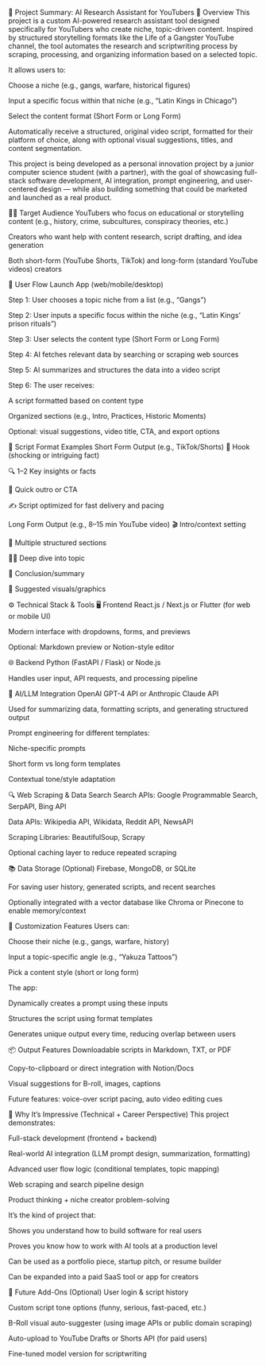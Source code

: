 🧠 Project Summary: AI Research Assistant for YouTubers
📝 Overview
This project is a custom AI-powered research assistant tool designed specifically for YouTubers who create niche, topic-driven content. Inspired by structured storytelling formats like the Life of a Gangster YouTube channel, the tool automates the research and scriptwriting process by scraping, processing, and organizing information based on a selected topic.

It allows users to:

Choose a niche (e.g., gangs, warfare, historical figures)

Input a specific focus within that niche (e.g., “Latin Kings in Chicago”)

Select the content format (Short Form or Long Form)

Automatically receive a structured, original video script, formatted for their platform of choice, along with optional visual suggestions, titles, and content segmentation.

This project is being developed as a personal innovation project by a junior computer science student (with a partner), with the goal of showcasing full-stack software development, AI integration, prompt engineering, and user-centered design — while also building something that could be marketed and launched as a real product.

🧑‍💻 Target Audience
YouTubers who focus on educational or storytelling content (e.g., history, crime, subcultures, conspiracy theories, etc.)

Creators who want help with content research, script drafting, and idea generation

Both short-form (YouTube Shorts, TikTok) and long-form (standard YouTube videos) creators

🔄 User Flow
Launch App (web/mobile/desktop)

Step 1: User chooses a topic niche from a list (e.g., “Gangs”)

Step 2: User inputs a specific focus within the niche (e.g., “Latin Kings’ prison rituals”)

Step 3: User selects the content type (Short Form or Long Form)

Step 4: AI fetches relevant data by searching or scraping web sources

Step 5: AI summarizes and structures the data into a video script

Step 6: The user receives:

A script formatted based on content type

Organized sections (e.g., Intro, Practices, Historic Moments)

Optional: visual suggestions, video title, CTA, and export options

📐 Script Format Examples
Short Form Output (e.g., TikTok/Shorts)
🧲 Hook (shocking or intriguing fact)

🔍 1–2 Key insights or facts

🚪 Quick outro or CTA

✍️ Script optimized for fast delivery and pacing

Long Form Output (e.g., 8–15 min YouTube video)
🎬 Intro/context setting

🧩 Multiple structured sections

🕵️‍♂️ Deep dive into topic

🎯 Conclusion/summary

🎥 Suggested visuals/graphics

⚙️ Technical Stack & Tools
🖥️ Frontend
React.js / Next.js or Flutter (for web or mobile UI)

Modern interface with dropdowns, forms, and previews

Optional: Markdown preview or Notion-style editor

🌐 Backend
Python (FastAPI / Flask) or Node.js

Handles user input, API requests, and processing pipeline

🧠 AI/LLM Integration
OpenAI GPT-4 API or Anthropic Claude API

Used for summarizing data, formatting scripts, and generating structured output

Prompt engineering for different templates:

Niche-specific prompts

Short form vs long form templates

Contextual tone/style adaptation

🔍 Web Scraping & Data Search
Search APIs: Google Programmable Search, SerpAPI, Bing API

Data APIs: Wikipedia API, Wikidata, Reddit API, NewsAPI

Scraping Libraries: BeautifulSoup, Scrapy

Optional caching layer to reduce repeated scraping

📚 Data Storage (Optional)
Firebase, MongoDB, or SQLite

For saving user history, generated scripts, and recent searches

Optionally integrated with a vector database like Chroma or Pinecone to enable memory/context

🧩 Customization Features
Users can:

Choose their niche (e.g., gangs, warfare, history)

Input a topic-specific angle (e.g., “Yakuza Tattoos”)

Pick a content style (short or long form)

The app:

Dynamically creates a prompt using these inputs

Structures the script using format templates

Generates unique output every time, reducing overlap between users

📦 Output Features
Downloadable scripts in Markdown, TXT, or PDF

Copy-to-clipboard or direct integration with Notion/Docs

Visual suggestions for B-roll, images, captions

Future features: voice-over script pacing, auto video editing cues

💼 Why It’s Impressive (Technical + Career Perspective)
This project demonstrates:

Full-stack development (frontend + backend)

Real-world AI integration (LLM prompt design, summarization, formatting)

Advanced user flow logic (conditional templates, topic mapping)

Web scraping and search pipeline design

Product thinking + niche creator problem-solving

It’s the kind of project that:

Shows you understand how to build software for real users

Proves you know how to work with AI tools at a production level

Can be used as a portfolio piece, startup pitch, or resume builder

Can be expanded into a paid SaaS tool or app for creators

🚀 Future Add-Ons (Optional)
User login & script history

Custom script tone options (funny, serious, fast-paced, etc.)

B-Roll visual auto-suggester (using image APIs or public domain scraping)

Auto-upload to YouTube Drafts or Shorts API (for paid users)

Fine-tuned model version for scriptwriting
